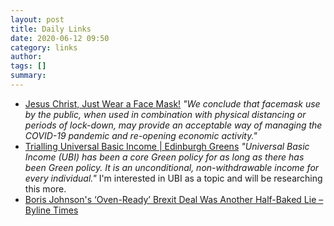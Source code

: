 ```yaml
---
layout: post
title: Daily Links
date: 2020-06-12 09:50
category: links
author: 
tags: []
summary: 
---
```


* [Jesus Christ, Just Wear a Face Mask!](https://kottke.org/20/06/jesus-christ-just-wear-a-face-mask)
*"We conclude that facemask use by the public, when used in combination with physical distancing or periods of lock-down, may provide an acceptable way of managing the COVID-19 pandemic and re-opening economic activity."*
 * [Trialling Universal Basic Income | Edinburgh Greens](https://www.edinburghgreens.org.uk/blog/ubi-report/) *"Universal Basic Income (UBI) has been a core Green policy for as long as there has been Green policy. It is an unconditional, non-withdrawable income for every individual."*
I'm interested in UBI as a topic and will be researching this more.
* [Boris Johnson's ‘Oven-Ready’ Brexit Deal Was Another Half-Baked Lie – Byline Times](https://bylinetimes.com/2020/06/10/boris-johnsons-oven-ready-brexit-deal-was-another-half-baked-lie/)